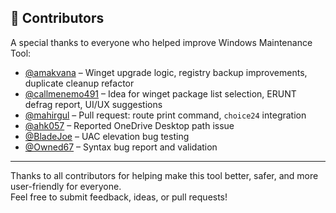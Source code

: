 ## 👥 Contributors

A special thanks to everyone who helped improve Windows Maintenance Tool:

- [@amakvana](https://github.com/amakvana) – Winget upgrade logic, registry backup improvements, duplicate cleanup refactor
- [@callmenemo491](https://github.com/callmenemo491) – Idea for winget package list selection, ERUNT defrag report, UI/UX suggestions
- [@mahirgul](https://github.com/mahirgul) – Pull request: route print command, `choice24` integration
- [@ahk057](https://github.com/ahk057) – Reported OneDrive Desktop path issue
- [@BladeJoe](https://github.com/BladeJoe) – UAC elevation bug testing
- [@Owned67](https://github.com/Owned67) – Syntax bug report and validation

---

Thanks to all contributors for helping make this tool better, safer, and more user-friendly for everyone.  
Feel free to submit feedback, ideas, or pull requests!
